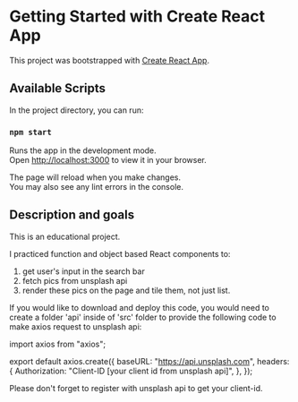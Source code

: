 # Getting Started with Create React App

This project was bootstrapped with [Create React App](https://github.com/facebook/create-react-app).

## Available Scripts

In the project directory, you can run:

### `npm start`

Runs the app in the development mode.\
Open [http://localhost:3000](http://localhost:3000) to view it in your browser.

The page will reload when you make changes.\
You may also see any lint errors in the console.

## Description and goals

This is an educational project.

I practiced function and object based React components to:

1. get user's input in the search bar
2. fetch pics from unsplash api
3. render these pics on the page and tile them, not just list.

If you would like to download and deploy this code, you would need to create a folder 'api' inside of 'src' folder to provide the following code to make axios request to unsplash api:

import axios from "axios";

export default axios.create({
baseURL: "https://api.unsplash.com",
headers: {
Authorization: "Client-ID [your client id from unsplash api]",
},
});

Please don't forget to register with unsplash api to get your client-id.
